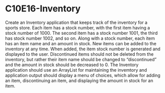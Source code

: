 # C10E16-Inventory
Create an Inventory application that keeps track of the inventory for a sports store. Each item has a  stock number, with the first item having a stock number of 1000. The second item has a stock number  1001, the third has stock number 1002, and so on. Along with a stock number, each item has an item  name and an amount in stock. New items can be added to the inventory at any time. When added, the  item stock number is generated and displayed to the user. Discontinued items should not be deleted  from the inventory, but rather their item name should be changed to “discontinued” and the amount  in stock should be decreased to 0. The Inventory application should use an ArrayList for maintaining  the invemtory and application output should display a menu of choices, which allow for adding an  item, discontinuing an item, and displaying the amount in stock for an item.
